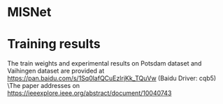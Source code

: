# MISNet
# Training results
The train weights and experimental results on Potsdam dataset and Vaihingen dataset are provided at https://pan.baidu.com/s/1Sq0lafQCuEzlrjKk_TQuVw (Baidu Driver: cqb5)
\The paper addresses on https://ieeexplore.ieee.org/abstract/document/10040743
